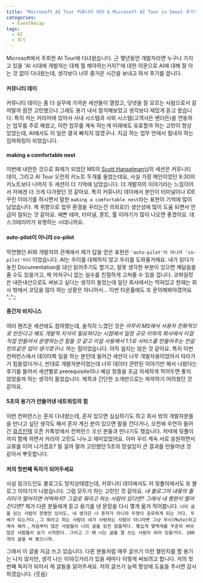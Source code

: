 ```yaml
---
title: "Microsoft AI Tour 커뮤니티 데이 & Microsoft AI Tour in Seoul 후기"
categories:
  - EventRecap
tags:
  - AI
  - 후기
---
```


Microsoft에서 주최한 AI Tour에 다녀왔습니다. 근 몇년동안 개발자라면 누구나 가지고 있을 'AI 시대에 개발자는 대체 뭘 해야하는거지?'에 대한 의문으로 AI에 대해 잘 아는 것 없이 다녀왔는데, 생각보다 너무 즐거운 시간을 보내고 와서 후기를 씁니다.

#### 커뮤니티 데이

커뮤니티 데이는 좀 더 실무에 가까운 세션들이 열렸고, 닷넷을 잘 모르는 사람으로서 갈까말까 잠깐 고민했으나 그래도 용기 내서 참석해보았고 생각보다 재밌게 듣고 왔습니다. 특히 저는 커리어에 있어서 사내 시스템과 사외 시스템(고객사든 벤더든)을 연동하는 업무를 주로 해왔고, 이런 업무를 계속 하는게 미래에도 유효할까 하는 고민이 항상 있었는데, AI에서도 이 일은 결국 빠지지 않겠구나. 지금 하는 업무 안에서 힘내자 하는 임파워링이 되었습니다.

#### making a comfortable nest

이번에 내한한 것으로 화제가 되었던 MS의 [Scott Hanselman](https://www.linkedin.com/in/shanselman/)님의 세션은 커뮤니티 데이, 그리고 AI Tour 오전의 키노트 두개를 들었는데요, 사실 가장 메인이었던 9:30의 키노트보다 나머지 두 세션이 더 기억에 남았습니다. 더 개발자의 이야기라는 느낌이어서 저에겐 더 크게 다가왔던 것 같아요. 특히 커뮤니티 데이에서 본인이 터미널이나 IDE 꾸린 이야기를 하시면서 말한 `making a comfortable nest`라는 표현이 기억에 많이 남았습니다. 제 취향으로 업무 환경을 꾸리는건 의외로(!) 생산성에 많이 도움 되면서 언급이 덜되는 것 같아요. 예쁜 테마, 터미널, 폰트, 툴 이야기가 많이 나오면 좋겠어요. 데스크테리어가 유행하는 시대니까요.

#### auto-pilot이 아니라 co-pilot

막연했던 AI와 개발자의 관계에서 제가 답을 얻은 표현은 `'auto-pilot'이 아니라 'co-pilot'이다` 이었습니다. AI는 우리를 대체하지 않고 우리를 도와줄거에요. 내가 읽다가 놓친 Documentation을 대신 읽어주기도 할거고, 잘못 생각한 부분이 있으면 깨달음을 줄 수도 있을거고, 제 어처구니 없는 실수를 친절하게 고쳐줄 수 있을 겁니다. 코파일럿은 내돈내산으로도 써보고 싶다는 생각이 들었는데 일단 회사에서는 막혀있고 현재는 회사 밖에서 코딩을 많이 하는 상황은 아니어서... 이번 타운홀에도 또 문의해봐야겠어요 ^_^;;

#### 중간자 비지니스

여러 핸즈온 세션에도 참여했는데, 솔직히 느꼈던 것은 *아무리 MS에서 사용자 친화적으로 만든다고 해도 개발적 지식이 필요하다는 시점에서 일정 규모 이하의 회사에서 이걸 직접 만들어서 운영하는건 힘들 것 같고 이걸 사용해서 1:1로 서비스를 만들어주는 컨설턴트같은 업이 생기겠구나.* 하는 점이었습니다. 아직 쉽지는 않은 것 같아요. 특히 이번 컨퍼런스에서 데이터쪽 일을 하는 분인데 들어간 세션이 너무 개발자용이었어서 따라가기 힘들었다거나, 반대로 개발자분이었는데 너무 데이터 관련된 이야기만 해서 나왔다는 후기를 들어서 세션별로 prerequisite이나 예상 청중을 조금 자세하게 적어두면 좋지 않았을까 하는 생각이 들었습니다. 제목과 간단한 소개만으로는 파악하기 어려웠던 것 같아요.

#### 5초의 용기가 만들어낸 네트워킹의 힘

이번 컨퍼런스는 혼자 다녀왔는데, 혼자 있으면 심심하기도 하고 회사 밖의 개발자분들을 만나고 싶단 생각도 해서 혼자 계신 분이 있으면 말을 건다거나, 오전에 우연히 들어간 [걸즈인텍](https://korea.girlsintech.org/) 오픈 카톡방에서 컨퍼런스 오신 분들과 만나기도 했습니다. 저녁에 뒷풀이까지 함께 하면서 커리어 고민도 나누고 재미있었어요. 아마 우리 계속 서로 응원하면서 교류를 이어 나가겠죠? 말 걸까 말까 고민했던 5초의 망설임이 큰 결과를 만들어낸 것 같아서 뿌듯합니다.

#### 저의 첫번째 독자가 되어주세요

사실 링크드인도 블로그도 방치상태였는데, 커뮤니티 데이에서도 저 뒷풀이에서도 또 블로그 이야기가 나왔습니다. 그럼 모두가 하는 고민인 것 같아요. _내 블로그의 내용의 퀄리티가 떨어지면 어떡하지? 그걸로 뭐라고 하는 사람이 있다면? 그래서 내 평판이 떨어진다면?_ 제가 다른 분들에게 듣고 용기를 낸 문장을 다시 몇개 옮겨 적어봅니다. `너의 글을 읽는 사람이 한명만 있어도, 네 생각은 너 혼자가 아니라 두명이 공유하게 되는 거다. 두배가 되는거다.`, `그 뭐라고 하는 사람이 네가 사랑하는 사람이 아니라면 그냥 무시(Mute)하고 계속 해라.`, `처음부터 많은 사람들이 너의 글을 읽진 않을꺼다. 몇십개 몇백개를 꾸준히 써야 많은 사람들이 보기 시작한다. 그리고 그 때 너는 글을 잘 쓰는 사람이 되어 있을거다. 100개의 글을 써 봤으니까.` 

그래서 이 글을 지금 쓰고 있습니다. 다른 분들처럼 매주 글쓰기 이런 챌린지를 할 용기는 나지 않지만, 생각 나는 이야깃거리가 있을 때마다 이렇게 써보려고 합니다. 저의 첫번째 독자가 되어서 제 글들을 읽어주세요. 저의 글쓰기 능력 향상에 도움을 주시면 감사하겠습니다. (웃음)
